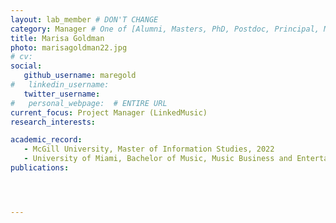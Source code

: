 ```yaml
---
layout: lab_member # DON'T CHANGE
category: Manager # One of [Alumni, Masters, PhD, Postdoc, Principal, Manager, Undergraduate]
title: Marisa Goldman
photo: marisagoldman22.jpg
# cv:
social:
   github_username: maregold
#   linkedin_username:
   twitter_username: 
#   personal_webpage:  # ENTIRE URL
current_focus: Project Manager (LinkedMusic)
research_interests:

academic_record:
   - McGill University, Master of Information Studies, 2022
   - University of Miami, Bachelor of Music, Music Business and Entertainment Industries (Oboe), dual degree with History, 2018
publications:




---
```

